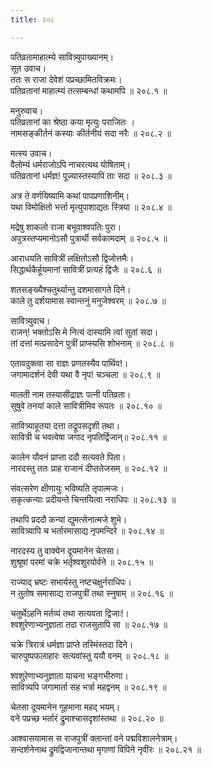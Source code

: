 ```yaml
---
title: २०८

---
```

पतिव्रतामाहात्म्ये सावित्र्युपाख्यानम्।  
सूत उवाच।  
ततः स राजा देवेशं पप्रच्छामितविक्रमः।  
पतिव्रतानां माहात्म्यं तत्सम्बन्धां कथामपि ॥ २०८.१ ॥  
  
मनुरुवाच।  
पतिव्रतानां का श्रेष्ठा कया मृत्युः पराजितः ।  
नामसङ्कीर्तनं कस्याः कीर्तनीयं सदा नरैः ॥ २०८.२ ॥  
  
मत्स्य उवाच।  
वैलोम्यं धर्मराजोऽपि नाचरत्यथ योषिताम्।  
पतिव्रतानां धर्मज्ञ! पूज्यास्तस्यापि ताः सदा ॥ २०८.३ ॥  
  
अत्र ते वर्णयिष्यामि कथां पापप्रणाशिनीम्।  
यथा विमोक्षितो भर्त्ता मृत्युपाशाद्यतः स्त्रिया ॥ २०८.४ ॥  
  
मद्रेषु शाकलो राजा बभूवाश्वपतिः पुरा।  
अपुत्रस्तप्यमानोऽसौ पुत्रार्थी सर्वकामदाम् ॥ २०८.५ ॥  
  
आराधयति सावित्रीं लक्षितोऽसौ द्विजोत्तमैः।  
सिद्धार्थकैर्हूयमानां सावित्रीं प्रत्यहं द्विजैः ॥ २०८.६ ॥  
  
शतसङ्ख्यैश्चतुर्थ्यान्तु दशमासागते दिने।  
काले तु दर्शयामास स्वान्तनुं मनुजेश्वरम् ॥ २०८.७ ॥  
  
सावित्र्युवाच।  
राजन्! भक्तोऽसि मे नित्यं दास्यामि त्वां सुतां सदा।  
तां दत्तां मत्प्रसादेन पुत्रीं प्राप्स्यसि शोभनाम् ॥ २०८.८ ॥  
  
एतावदुक्त्वा सा राज्ञः प्रणतस्यैव पार्थिव!।  
जगामादर्शनं देवी यथा वै नृप! चञ्चला ॥ २०८.९ ॥  
  
मालती नाम तस्यासीद्राज्ञः पत्नी पतिव्रता।  
सुषुवे तनयां काले सावित्रीमिव रूपतः ॥ २०८.१० ॥  
  
सावित्र्याहूतया दत्ता तद्रूपसदृशी तथा।  
सावित्री च भवत्वेषा जगाद नृपतिर्द्विजान्॥ २०८.११ ॥  
  
कालेन यौवनं प्राप्ता ददौ सत्यवते पिता।  
नारदस्तु ततः प्राह राजानं दीप्ततेजसम् ॥ २०८.१२ ॥  
  
संवत्सरेण क्षीणायुः भविष्यति तृपात्मजः।  
सकृत्कन्याः प्रदीयन्ते चिन्तयित्वा नराधिपः ॥ २०८.१३ ॥  
  
तथापि प्रददौ कन्यां द्युमत्सेनात्मजे शुभे।  
सावित्र्यापि च भर्तारमासाद्य नृपमन्दिरे ॥ २०८.१४ ॥  
  
नारदस्य तु वाक्येन दूयमानेन चेतसा।  
शुश्रूषां परमां चक्रे भर्तृश्वशुरयोर्वने ॥ २०८.१५ ॥  
  
राज्याद् भ्रष्टः सभार्यस्तु नष्टचक्षुर्नराधिपः।  
न तुतोष समासाद्य राजपुत्रीं तथा स्नुषाम् ॥ २०८.१६ ॥  
  
चतुर्थेऽहनि मर्तव्यं तथा सत्यवता द्विजाः!।  
श्वशुरेणाभ्यनुज्ञाता तदा राजसुतापि सा ॥ २०८.१७ ॥  
  
चक्रे त्रिरात्रं धर्मज्ञा प्राप्ते तस्मिंस्तदा दिने।  
चारुपुष्पफलाहारः सत्यवांस्तु ययौ वनम् ॥ २०८.१८ ॥  
  
श्वशुरेणाभ्यनुज्ञाता याचना भङ्गभीरुणा।  
सावित्र्यपि जगामार्ता सह भर्त्रा महद्वनम् ॥ २०८.१९ ॥  
  
चेतसा दूयमानेन गूहमाना महद् भयम्।  
वने पप्रच्छ भर्तारं द्रुमाश्चासदृशांस्तथा ॥ २०८.२० ॥  
  
आश्वासयामास स राजपुत्रीं क्लान्तां वने पद्मविशालनेत्राम्।  
सन्दर्शनेनाथ द्रुमद्विजानान्तथा मृगाणां विपिने नृवीरः ॥ २०८.२१ ॥